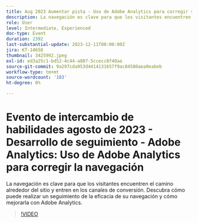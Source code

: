 ```yaml
---
title: Aug 2023 Aumentar pista - Uso de Adobe Analytics para corregir su navegación
description: La navegación es clave para que los visitantes encuentren el camino alrededor del sitio y entren en los canales de conversión. Descubra cómo puede realizar un seguimiento de la eficacia de su navegación y cómo mejorarla con Adobe Analytics.
role: User
level: Intermediate, Experienced
doc-type: Event
duration: 2392
last-substantial-update: 2023-12-11T00:00:00Z
jira: KT-14658
thumbnail: 3425992.jpeg
exl-id: ed3a25c1-bd52-4c44-a807-5ccecc8f40aa
source-git-commit: 9a297cda953d4414131657f9ac84580aea0eabeb
workflow-type: tm+mt
source-wordcount: '103'
ht-degree: 0%

---
```


# Evento de intercambio de habilidades agosto de 2023 - Desarrollo de seguimiento - Adobe Analytics: Uso de Adobe Analytics para corregir la navegación

La navegación es clave para que los visitantes encuentren el camino alrededor del sitio y entren en los canales de conversión. Descubra cómo puede realizar un seguimiento de la eficacia de su navegación y cómo mejorarla con Adobe Analytics.

>[!VIDEO](https://video.tv.adobe.com/v/3457370/?learn=on&captions=spa)

